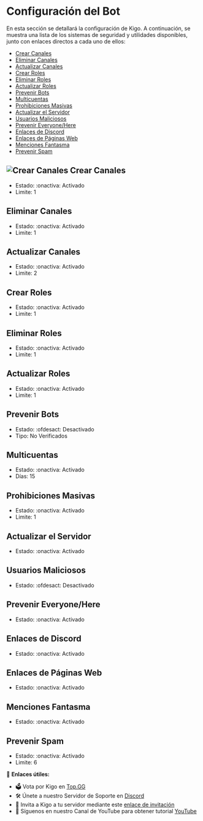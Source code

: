 # Configuración del Bot

En esta sección se detallará la configuración de Kigo. A continuación, se muestra una lista de los sistemas de seguridad y utilidades disponibles, junto con enlaces directos a cada uno de ellos:

- [Crear Canales](#crear-canales)
- [Eliminar Canales](#eliminar-canales)
- [Actualizar Canales](#actualizar-canales)
- [Crear Roles](#crear-roles)
- [Eliminar Roles](#eliminar-roles)
- [Actualizar Roles](#actualizar-roles)
- [Prevenir Bots](#prevenir-bots)
- [Multicuentas](#multicuentas)
- [Prohibiciones Masivas](#prohibiciones-masivas)
- [Actualizar el Servidor](#actualizar-servidor)
- [Usuarios Maliciosos](#usuarios-maliciosos)
- [Prevenir Everyone/Here](#prevenir-everyonehere)
- [Enlaces de Discord](#enlaces-discord)
- [Enlaces de Páginas Web](#enlaces-paginas-web)
- [Menciones Fantasma](#menciones-fantasma)
- [Prevenir Spam](#prevenir-spam)

## ![Crear Canales](ruta/a/imagen.png) Crear Canales
- Estado: :onactiva: Activado
- Limite: 1

## Eliminar Canales
- Estado: :onactiva: Activado
- Limite: 1

## Actualizar Canales
- Estado: :onactiva: Activado
- Limite: 2

## Crear Roles
- Estado: :onactiva: Activado
- Limite: 1

## Eliminar Roles
- Estado: :onactiva: Activado
- Limite: 1

## Actualizar Roles
- Estado: :onactiva: Activado
- Limite: 1

## Prevenir Bots
- Estado: :ofdesact: Desactivado
- Tipo: No Verificados

## Multicuentas
- Estado: :onactiva: Activado
- Días: 15

## Prohibiciones Masivas
- Estado: :onactiva: Activado
- Limite: 1

## Actualizar el Servidor
- Estado: :onactiva: Activado

## Usuarios Maliciosos
- Estado: :ofdesact: Desactivado

## Prevenir Everyone/Here
- Estado: :onactiva: Activado

## Enlaces de Discord
- Estado: :onactiva: Activado

## Enlaces de Páginas Web
- Estado: :onactiva: Activado

## Menciones Fantasma
- Estado: :onactiva: Activado

## Prevenir Spam
- Estado: :onactiva: Activado
- Limite: 6



📌 **Enlaces útiles:**
- 🗳️ Vota por Kigo en [Top.GG](https://top.gg/bot/917041621042888776)
- 🛠️ Únete a nuestro Servidor de Soporte en [Discord](https://discord.gg/vYThdaJMxh)
- 🔗 Invita a Kigo a tu servidor mediante este [enlace de invitación](https://top.gg/bot/917041621042888776/invite)
- 🎥 Síguenos en nuestro Canal de YouTube para obtener tutorial [YouTube](https://youtube.com/@KigoBot)
